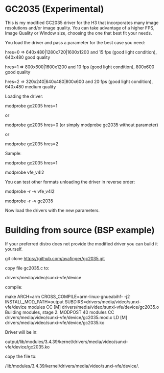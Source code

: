 GC2035 (Experimental)
=====================

This is my modified GC2035 driver for the H3 that incorporates many image resolutions and/or image quality.
You can take advantage of a higher FPS, Image Quality or Window size, choosing the one that best fit your needs.

You load the driver and pass a parameter for the best case you need:

hres=0 => 640x480|1280x720|1600x1200 and 15 fps (good light condition), 640x480 good quality

hres=1 => 800x600|1600x1200 and 10 fps (good light condition), 800x600 good quality

hres=2 => 320x240|640x480|800x600 and 20 fps (good light condition), 640x480 medium quality


Loading the driver:

modprobe gc2035 hres=1

or

modprobe gc2035 hres=0 (or simply modprobe gc2035 without parameter)

or

modprobe gc2035 hres=2


Sample:

modprobe gc2035 hres=1

modprobe vfe_v4l2



You can test other formats unloading the driver in reverse order:

modprobe -r -v vfe_v4l2

modprobe -r -v gc2035


Now load the drivers with the new parameters.

Building from source (BSP example)
====================

If your preferred distro does not provide the modified driver you can build it yourself.

git clone https://github.com/avafinger/gc2035.git

copy file gc2035.c to:

  drivers/media/video/sunxi-vfe/device


compile: 

make ARCH=arm CROSS_COMPILE=arm-linux-gnueabihf- -j2 INSTALL_MOD_PATH=output SUBDIRS=drivers/media/video/sunxi-vfe/device modules
  CC [M]  drivers/media/video/sunxi-vfe/device/gc2035.o
  Building modules, stage 2.
  MODPOST 40 modules
  CC      drivers/media/video/sunxi-vfe/device/gc2035.mod.o
  LD [M]  drivers/media/video/sunxi-vfe/device/gc2035.ko

Driver will be in:

  output/lib/modules/3.4.39/kernel/drivers/media/video/sunxi-vfe/device/gc2035.ko


copy the file to: 

  /lib/modules/3.4.39/kernel/drivers/media/video/sunxi-vfe/device/.



